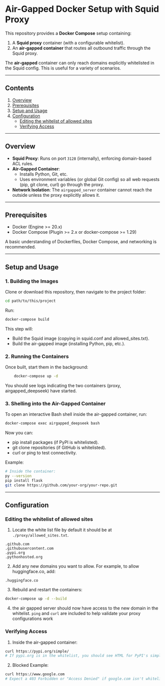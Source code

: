 # Air-Gapped Docker Setup with Squid Proxy

This repository provides a **Docker Compose** setup containing:

1. A **Squid proxy** container (with a configurable whitelist).  
2. An **air-gapped container** that routes all outbound traffic through the Squid proxy.  

The **air-gapped** container can only reach domains explicitly whitelisted in the Squid config. This is useful for a variety of scenarios.

---

## Contents

1. [Overview](#overview)  
2. [Prerequisites](#prerequisites)  
3. [Setup and Usage](#setup-and-usage)
4. [Configuration](#Configuration)
    * [Editing the whitelist of allowed sites](#editing-the-whitelist-of-allowed-sites)
    * [Verifying Access](#verifying-access)

---

## Overview

- **Squid Proxy**: Runs on port `3128` (internally), enforcing domain-based ACL rules.  
- **Air-Gapped Container**:  
  - Installs Python, Git, etc.  
  - Uses environment variables (or global Git config) so all web requests (pip, git clone, curl) go through the proxy.  
- **Network Isolation**: The `airgapped_server` container cannot reach the outside unless the proxy explicitly allows it.

---

## Prerequisites

- Docker (Engine >= 20.x)  
- Docker Compose (Plugin >= 2.x or docker-compose >= 1.29)  

A basic understanding of Dockerfiles, Docker Compose, and networking is recommended.

---

## Setup and Usage

### 1. Building the Images

Clone or download this repository, then navigate to the project folder:
```bash
cd path/to/this/project
```
Run:
```bash
docker-compose build
```
This step will:
* Build the Squid image (copying in squid.conf and allowed_sites.txt).
* Build the air-gapped image (installing Python, pip, etc.).

### 2. Running the Containers

Once built, start them in the background:
```bash
    docker-compose up -d
```
You should see logs indicating the two containers (proxy, airgapped_deepseek) have started.

### 3. Shelling into the Air-Gapped Container

To open an interactive Bash shell inside the air-gapped container, run:

```bash
docker-compose exec airgapped_deepseek bash
```
Now you can:
* pip install packages (if PyPI is whitelisted).
* git clone repositories (if GitHub is whitelisted).
* curl or ping to test connectivity.

Example:
```bash
# Inside the container:
py --version
pip install flask
git clone https://github.com/your-org/your-repo.git
```

--- 
## Configuration
### Editing the whitelist of allowed sites
1. Locate the white list file by default it should be at `./proxy/allowed_sites.txt`.
```
.github.com
.githubusercontent.com
.pypi.org
.pythonhosted.org
```
2. Add any new domains you want to allow. For example, to allow huggingface.co, add:

```
.huggingface.co
```
3. Rebuild and restart the containers:

```bash
docker-compose up -d --build
```
4. the air gapped server should now have access to the new domain in the whitelist. `ping` and `curl` are included to help validate your proxy configurations work
### Verifying Access
1. Inside the air-gapped container:
```bash
curl https://pypi.org/simple/
# If pypi.org is in the whitelist, you should see HTML for PyPI's simple index.
```
2. Blocked Example:
```bash
curl https://www.google.com
# Expect a 403 Forbidden or "Access Denied" if google.com isn't whitelisted.
```






